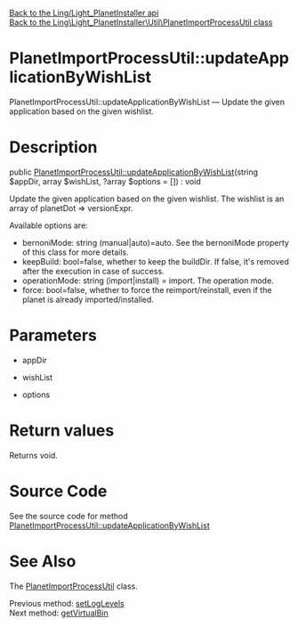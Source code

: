 [Back to the Ling/Light_PlanetInstaller api](https://github.com/lingtalfi/Light_PlanetInstaller/blob/master/doc/api/Ling/Light_PlanetInstaller.md)<br>
[Back to the Ling\Light_PlanetInstaller\Util\PlanetImportProcessUtil class](https://github.com/lingtalfi/Light_PlanetInstaller/blob/master/doc/api/Ling/Light_PlanetInstaller/Util/PlanetImportProcessUtil.md)


PlanetImportProcessUtil::updateApplicationByWishList
================



PlanetImportProcessUtil::updateApplicationByWishList — Update the given application based on the given wishlist.




Description
================


public [PlanetImportProcessUtil::updateApplicationByWishList](https://github.com/lingtalfi/Light_PlanetInstaller/blob/master/doc/api/Ling/Light_PlanetInstaller/Util/PlanetImportProcessUtil/updateApplicationByWishList.md)(string $appDir, array $wishList, ?array $options = []) : void




Update the given application based on the given wishlist.
The wishlist is an array of planetDot => versionExpr.

Available options are:
- bernoniMode: string (manual|auto)=auto. See the bernoniMode property of this class for more details.
- keepBuild: bool=false, whether to keep the buildDir. If false, it's removed after the execution in case of success.
- operationMode: string (import|install) = import. The operation mode.
- force: bool=false, whether to force the reimport/reinstall, even if the planet is already imported/installed.




Parameters
================


- appDir

    

- wishList

    

- options

    


Return values
================

Returns void.








Source Code
===========
See the source code for method [PlanetImportProcessUtil::updateApplicationByWishList](https://github.com/lingtalfi/Light_PlanetInstaller/blob/master/Util/PlanetImportProcessUtil.php#L251-L459)


See Also
================

The [PlanetImportProcessUtil](https://github.com/lingtalfi/Light_PlanetInstaller/blob/master/doc/api/Ling/Light_PlanetInstaller/Util/PlanetImportProcessUtil.md) class.

Previous method: [setLogLevels](https://github.com/lingtalfi/Light_PlanetInstaller/blob/master/doc/api/Ling/Light_PlanetInstaller/Util/PlanetImportProcessUtil/setLogLevels.md)<br>Next method: [getVirtualBin](https://github.com/lingtalfi/Light_PlanetInstaller/blob/master/doc/api/Ling/Light_PlanetInstaller/Util/PlanetImportProcessUtil/getVirtualBin.md)<br>

